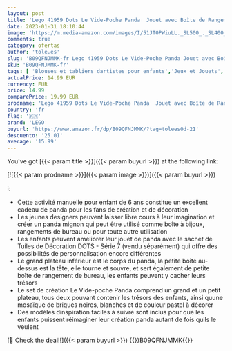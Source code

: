```yaml
---
layout: post
title: 'Lego 41959 Dots Le Vide-Poche Panda  Jouet avec Boîte de Rangement et Décoration pour Chambre ou Bureau d enfants de 6 Ans et Plus  Cadeau Personnalisé'
date: 2023-01-31 18:10:44
image: 'https://m.media-amazon.com/images/I/51JT0PWiuLL._SL500_._SL400_.jpg'
comments: true
category: ofertas
author: 'tole.es'
slug: 'B09QFNJMMK-fr Lego 41959 Dots Le Vide-Poche Panda Jouet avec Boîte de...'
sku: 'B09QFNJMMK-fr'
tags: [ 'Blouses et tabliers dartistes pour enfants','Jeux et Jouets','Jeux et jouets','Loisirs créatifs','lego','🇫🇷', ]
actualPrice: 14.99 EUR
currency: EUR
price: 14.99
comparePrice: 19.99 EUR
prodname: 'Lego 41959 Dots Le Vide-Poche Panda  Jouet avec Boîte de Rangement et Décoration pour Chambre ou Bureau d enfants de 6 Ans et Plus  Cadeau Personnalisé'
country: 'fr'
flag: '🇫🇷'
brand: 'LEGO'
buyurl: 'https://www.amazon.fr/dp/B09QFNJMMK/?tag=tolees0d-21'
descuento: '25.01'
average: '15.99'
---
```


You've got [{{< param title >}}]({{< param buyurl >}}) at the following link:

[![{{< param prodname >}}]({{< param image >}})]({{< param buyurl >}})

ℹ️:

- Cette activité manuelle pour enfant de 6 ans constitue un excellent cadeau de panda pour les fans de création et de décoration
- Les jeunes designers peuvent laisser libre cours à leur imagination et créer un panda mignon qui peut être utilisé comme boîte à bijoux, rangements de bureau ou pour toute autre utilisation
- Les enfants peuvent améliorer leur jouet de panda avec le sachet de Tuiles de Décoration DOTS - Série 7 (vendu séparément) qui offre des possibilités de personnalisation encore différentes
- Le grand plateau inférieur est le corps du panda, la petite boîte au-dessus est la tête, elle tourne et souvre, et sert également de petite boîte de rangement de bureau, les enfants peuvent y cacher leurs trésors
- Le set de création Le Vide-poche Panda comprend un grand et un petit plateau, tous deux pouvant contenir les trésors des enfants, ainsi quune mosaïque de briques noires, blanches et de couleur pastel à décorer
- Des modèles dinspiration faciles à suivre sont inclus pour que les enfants puissent réimaginer leur création panda autant de fois quils le veulent

[🛒 Check the deal!!]({{< param buyurl >}})
{{<world>}}B09QFNJMMK{{</world>}}
